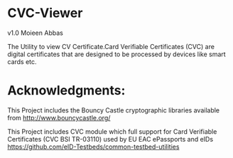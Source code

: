 # CVC-Viewer
v1.0
Moieen Abbas

The Utility to view CV Certificate.Card Verifiable Certificates (CVC) are digital certificates that are designed to be processed by devices like smart cards etc.


# Acknowledgments:

This Project includes the Bouncy Castle cryptographic libraries
available from http://www.bouncycastle.org/

This Project includes CVC module which full support for Card Verifiable Certificates (CVC BSI TR-03110) used by EU EAC ePassports and eIDs
https://github.com/eID-Testbeds/common-testbed-utilities
